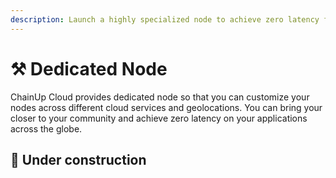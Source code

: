 ```yaml
---
description: Launch a highly specialized node to achieve zero latency for your users
---
```


# ⚒ Dedicated Node

ChainUp Cloud provides dedicated node so that you can customize your nodes across different cloud services and geolocations. You can bring your closer to your community and achieve zero latency on your applications across the globe.

## :construction: Under construction

